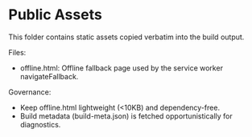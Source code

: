 Public Assets
=============

This folder contains static assets copied verbatim into the build output.

Files:

- offline.html: Offline fallback page used by the service worker navigateFallback.

Governance:

- Keep offline.html lightweight (<10KB) and dependency-free.
- Build metadata (build-meta.json) is fetched opportunistically for diagnostics.
